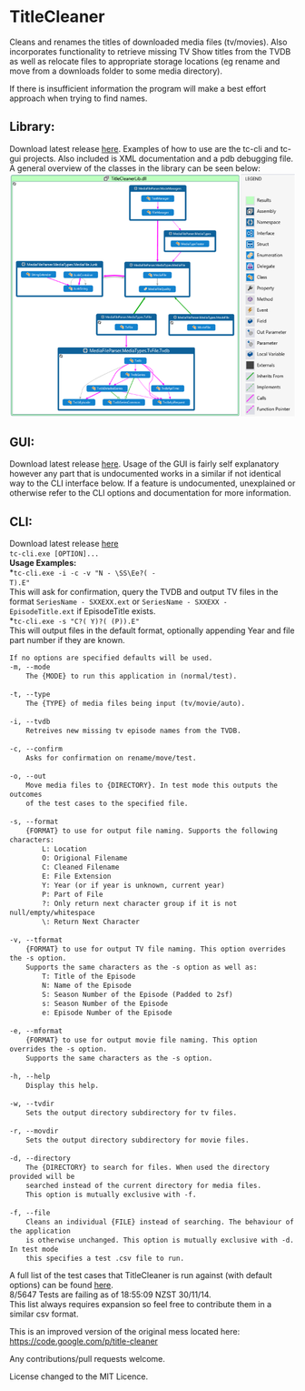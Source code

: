 TitleCleaner
============

Cleans and renames the titles of downloaded media files (tv/movies).
Also incorporates functionality to retrieve missing TV Show titles from the TVDB as well as relocate files to appropriate storage locations (eg rename and move from a downloads folder to some media directory).

If there is insufficient information the program will make a best effort approach when trying to find names.

Library:<br />
---
Download latest release [here](https://github.com/mrkno/TitleCleaner/releases/download/v2.0.45.14337/TitleCleanerLib.zip).
Examples of how to use are the tc-cli and tc-gui projects. Also included is XML documentation and a pdb debugging file.
A general overview of the classes in the library can be seen below:<br />
![Overview image of the library class layout.](./Overview.png)

GUI:<br />
---
Download latest release [here](https://github.com/mrkno/TitleCleaner/releases/download/v2.0.45.14337/tc-gui.zip). Usage of the GUI is fairly self explanatory however any part that is undocumented works in a similar if not identical way to the CLI interface below. If a feature is undocumented, unexplained or otherwise refer to the CLI options and documentation for more information.

CLI:<br />
---
Download latest release [here](https://github.com/mrkno/TitleCleaner/releases/download/v2.0.45.14337/tc-cli.zip)
<br /><code>tc-cli.exe [OPTION]...</code>
<br /><b>Usage Examples:</b><br />
*<code>tc-cli.exe -i -c -v "N - \SS\Ee?( - T).E"</code><br />This will ask for confirmation, query the TVDB and output TV files in the format <code>SeriesName - SXXEXX.ext</code> or <code>SeriesName - SXXEXX - EpisodeTitle.ext</code> if EpisodeTitle exists.<br />
*<code>tc-cli.exe -s "C?( Y)?( (P)).E"</code><br />This will output files in the default format, optionally appending Year and file part number if they are known.

	If no options are specified defaults will be used.
	-m, --mode
		The {MODE} to run this application in (normal/test).
		
	-t, --type
		The {TYPE} of media files being input (tv/movie/auto).
		
	-i, --tvdb
		Retreives new missing tv episode names from the TVDB.
		
	-c, --confirm
		Asks for confirmation on rename/move/test.
		
	-o, --out
		Move media files to {DIRECTORY}. In test mode this outputs the outcomes
		of the test cases to the specified file.
		
	-s, --format
		{FORMAT} to use for output file naming. Supports the following characters:
			L: Location
			O: Origional Filename
			C: Cleaned Filename
			E: File Extension
			Y: Year (or if year is unknown, current year)
			P: Part of File
			?: Only return next character group if it is not null/empty/whitespace
			\: Return Next Character
		
	-v, --tformat
		{FORMAT} to use for output TV file naming. This option overrides the -s option.
		Supports the same characters as the -s option as well as:
			T: Title of the Episode
			N: Name of the Episode
			S: Season Number of the Episode (Padded to 2sf)
			s: Season Number of the Episode
			e: Episode Number of the Episode
		
	-e, --mformat
		{FORMAT} to use for output movie file naming. This option overrides the -s option.
		Supports the same characters as the -s option.
		
	-h, --help
		Display this help.
		
	-w, --tvdir
		Sets the output directory subdirectory for tv files.
		
	-r, --movdir
		Sets the output directory subdirectory for movie files.
			
	-d, --directory
		The {DIRECTORY} to search for files. When used the directory provided will be
		searched instead of the current directory for media files.
		This option is mutually exclusive with -f.
		
	-f, --file
		Cleans an individual {FILE} instead of searching. The behaviour of the application
		is otherwise unchanged. This option is mutually exclusive with -d. In test mode
		this specifies a test .csv file to run.

A full list of the test cases that TitleCleaner is run against (with default options) can be found  [here](https://github.com/mrkno/TitleCleaner/blob/master/MediaFileParser/Tests/tests_paths.csv).<br />
8/5647 Tests are failing as of 18:55:09 NZST 30/11/14.<br />
This list always requires expansion so feel free to contribute them in a similar csv format.

This is an improved version of the original mess located here:
https://code.google.com/p/title-cleaner

Any contributions/pull requests welcome.

License changed to the MIT Licence.
